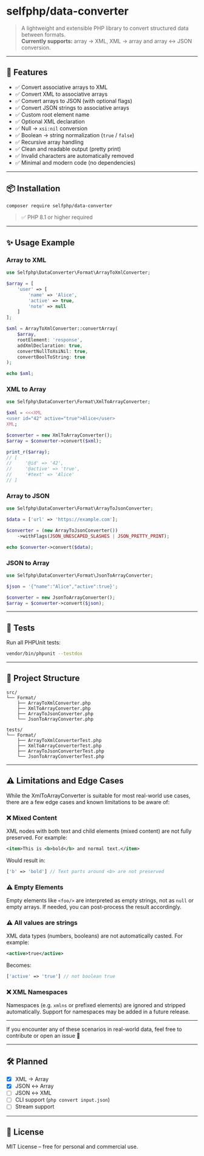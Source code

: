 # selfphp/data-converter

> A lightweight and extensible PHP library to convert structured data between formats.  
> **Currently supports:** array → XML, XML → array and array ↔ JSON conversion.

---

## 🚀 Features

- ✅ Convert associative arrays to XML
- ✅ Convert XML to associative arrays
- ✅ Convert arrays to JSON (with optional flags)
- ✅ Convert JSON strings to associative arrays
- ✅ Custom root element name
- ✅ Optional XML declaration
- ✅ Null → `xsi:nil` conversion
- ✅ Boolean → string normalization (`true` / `false`)
- ✅ Recursive array handling
- ✅ Clean and readable output (pretty print)
- ✅ Invalid characters are automatically removed
- ✅ Minimal and modern code (no dependencies)

---

## 📦 Installation

```bash
composer require selfphp/data-converter
```

> ✅ PHP 8.1 or higher required

---

## ✨ Usage Example

### Array to XML

```php
use Selfphp\DataConverter\Format\ArrayToXmlConverter;

$array = [
    'user' => [
        'name' => 'Alice',
        'active' => true,
        'note' => null
    ]
];

$xml = ArrayToXmlConverter::convertArray(
    $array,
    rootElement: 'response',
    addXmlDeclaration: true,
    convertNullToXsiNil: true,
    convertBoolToString: true
);

echo $xml;
```

### XML to Array

```php
use Selfphp\DataConverter\Format\XmlToArrayConverter;

$xml = <<<XML
<user id="42" active="true">Alice</user>
XML;

$converter = new XmlToArrayConverter();
$array = $converter->convert($xml);

print_r($array);
// [
//     '@id' => '42',
//     '@active' => 'true',
//     '#text' => 'Alice'
// ]
```

### Array to JSON

```php
use Selfphp\DataConverter\Format\ArrayToJsonConverter;

$data = ['url' => 'https://example.com'];

$converter = (new ArrayToJsonConverter())
    ->withFlags(JSON_UNESCAPED_SLASHES | JSON_PRETTY_PRINT);

echo $converter->convert($data);
```

### JSON to Array

```php
use Selfphp\DataConverter\Format\JsonToArrayConverter;

$json = '{"name":"Alice","active":true}';

$converter = new JsonToArrayConverter();
$array = $converter->convert($json);
```

---

## 🧪 Tests

Run all PHPUnit tests:

```bash
vendor/bin/phpunit --testdox
```

---

## 📁 Project Structure

```
src/
└── Format/
    ├── ArrayToXmlConverter.php
    ├── XmlToArrayConverter.php
    ├── ArrayToJsonConverter.php
    └── JsonToArrayConverter.php

tests/
└── Format/
    ├── ArrayToXmlConverterTest.php
    ├── XmlToArrayConverterTest.php
    ├── ArrayToJsonConverterTest.php
    └── JsonToArrayConverterTest.php
```

---

## ⚠️ Limitations and Edge Cases

While the XmlToArrayConverter is suitable for most real-world use cases, there are a few edge cases and known limitations to be aware of:

### ❌ Mixed Content
XML nodes with both text and child elements (mixed content) are not fully preserved. For example:

```xml
<item>This is <b>bold</b> and normal text.</item>
```

Would result in:
```php
['b' => 'bold'] // Text parts around <b> are not preserved
```

### ⚠️ Empty Elements
Empty elements like `<foo/>` are interpreted as empty strings, not as `null` or empty arrays. If needed, you can post-process the result accordingly.

### ⚠️ All values are strings
XML data types (numbers, booleans) are not automatically casted. For example:
```xml
<active>true</active>
```
Becomes:
```php
['active' => 'true'] // not boolean true
```

### ❌ XML Namespaces
Namespaces (e.g. `xmlns` or prefixed elements) are ignored and stripped automatically. Support for namespaces may be added in a future release.

---

If you encounter any of these scenarios in real-world data, feel free to contribute or open an issue 🙌

---

## 🛠 Planned

- [x] XML → Array
- [x] JSON ↔ Array
- [ ] JSON ↔ XML
- [ ] CLI support (`php convert input.json`)
- [ ] Stream support

---

## 📄 License

MIT License – free for personal and commercial use.
